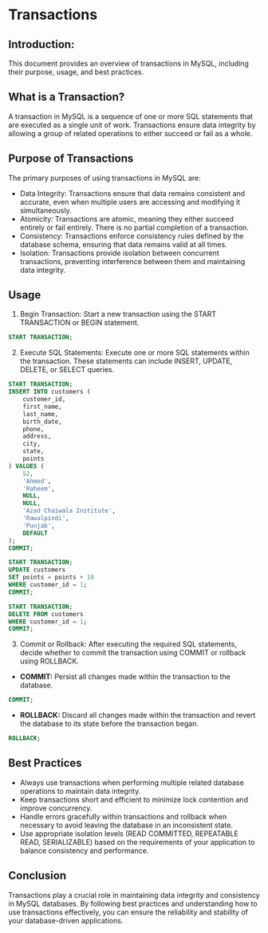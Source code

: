 # Transactions

## Introduction:
This document provides an overview of transactions in MySQL, including their purpose, usage, and best practices.

## What is a Transaction?
A transaction in MySQL is a sequence of one or more SQL statements that are executed as a single unit of work. Transactions ensure data integrity by allowing a group of related operations to either succeed or fail as a whole.

## Purpose of Transactions
The primary purposes of using transactions in MySQL are:

- Data Integrity: Transactions ensure that data remains consistent and accurate, even when multiple users are accessing and modifying it simultaneously.
- Atomicity: Transactions are atomic, meaning they either succeed entirely or fail entirely. There is no partial completion of a transaction.
- Consistency: Transactions enforce consistency rules defined by the database schema, ensuring that data remains valid at all times.
- Isolation: Transactions provide isolation between concurrent transactions, preventing interference between them and maintaining data integrity.

## Usage

1. Begin Transaction: Start a new transaction using the START TRANSACTION or BEGIN statement.
```sql
START TRANSACTION;
```
2. Execute SQL Statements: Execute one or more SQL statements within the transaction. These statements can include INSERT, UPDATE, DELETE, or SELECT queries.
```sql
START TRANSACTION;
INSERT INTO customers (
    customer_id,
    first_name,
    last_name,
    birth_date,
    phone,
    address,
    city,
    state,
    points
) VALUES (
    52,
    'Ahmed',
    'Raheem',
    NULL,
    NULL,
    'Azad Chaiwala Institute',
    'Rawalpindi',
    'Punjab',
    DEFAULT
);
COMMIT;
```

```sql
START TRANSACTION;
UPDATE customers
SET points = points + 10
WHERE customer_id = 1;
COMMIT;
```

```sql
START TRANSACTION;
DELETE FROM customers
WHERE customer_id = 1;
COMMIT;
```

3. Commit or Rollback: After executing the required SQL statements, decide whether to commit the transaction using COMMIT or rollback using ROLLBACK.

- **COMMIT:** Persist all changes made within the transaction to the database.

```sql
COMMIT;
```
-  **ROLLBACK:** Discard all changes made within the transaction and revert the database to its state before the transaction began.

```sql
ROLLBACK;
```
## Best Practices

- Always use transactions when performing multiple related database operations to maintain data integrity.
- Keep transactions short and efficient to minimize lock contention and improve concurrency.
- Handle errors gracefully within transactions and rollback when necessary to avoid leaving the database in an inconsistent state.
- Use appropriate isolation levels (READ COMMITTED, REPEATABLE READ, SERIALIZABLE) based on the requirements of your application to balance consistency and performance.

## Conclusion

Transactions play a crucial role in maintaining data integrity and consistency in MySQL databases. By following best practices and understanding how to use transactions effectively, you can ensure the reliability and stability of your database-driven applications.